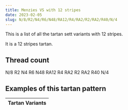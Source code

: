 ```yaml
---
title: Menzies VS with 12 stripes
date: 2023-02-05
slug: N/8/R2/N4/R6/N48/RA12/R4/RA2/R2/RA2/R40/N/4
---
```

This is a list of all the tartan sett variants with 12 stripes.

It is a 12 stripes tartan.


## Thread count
N/8 R2 N4 R6 N48 RA12 R4 RA2 R2 RA2 R40 N/4

## Examples of this tartan pattern

| Tartan Variants |
|---------------|
